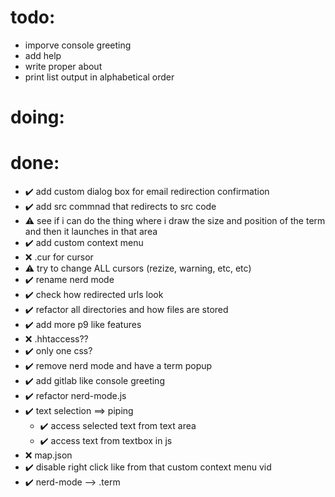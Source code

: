 # todo:
- imporve console greeting
- add help 
- write proper about
- print list output in alphabetical order
# doing:

# done:
- ✔️ add custom dialog box for email redirection confirmation
- ✔️ add src commnad that redirects to src code
- ⚠️ see if i can do the thing where i draw the size and position of the term and then it launches in that area
	<!-- not required as of now. the overflow stopper hack works well enough -->
- ✔️ add custom context menu
	<!-- - https://www.youtube.com/watch?v=-R8_MswrzD8 -->
- ❌ .cur for cursor
	<!-- windows specific(?) -->
- ⚠️ try to change ALL cursors (rezize, warning, etc, etc)
	<!-- too complex and timconsuming for now -->
- ✔️ rename nerd mode
- ✔️ check how redirected urls look
- ✔️ refactor all directories and how files are stored
	<!-- - move old.css and old.js into folder
	- https://openlab.bmcc.cuny.edu/mmp-240-fall-19-stein/2019/09/05/basic-website-folder-file-structure/
	- https://medium.com/@nmayurashok/file-and-folder-structure-for-web-development-8c5c83810a5
	- https://webstyleguide.com/wsg3/5-site-structure/3-site-file-structure.html
	- https://www.reddit.com/r/webdev/comments/3afdb8/website_directory_structure_bestpractices/ -->
- ✔️ add more p9 like features
- ❌ .hhtaccess??
	<!-- only for apache -->
	<!-- - https://helponnet.com/2021/11/30/remove-folder-name-from-url/#:~:text=Removing%20folder%20name%20from%20URLs%20with%20htaccess%20file&text=To%20remove%20the%20folder%20A,of%20your%20htaccess%20in%20root.&text=That's%20it.,able%20to%20access%20your%20index2.
	- https://stackoverflow.com/questions/18973058/how-to-remove-folder-name-from-url-using-htaccess -->
- ✔️ only one css?
	<!-- - https://stackoverflow.com/questions/30557915/is-it-good-idea-to-make-separate-css-file-for-each-html-page#:~:text=There's%20not%20universal%20best%20practice,reasonable%20to%20separate%20them%20out. -->
- ✔️ remove nerd mode and have a term popup
- ✔️ add gitlab like console greeting
- ✔️ refactor nerd-mode.js
- ✔️ text selection ==> piping 
	- ✔️ access selected text from text area
	- ✔️ access text from textbox in js
- ❌ map.json
	<!-- having all files in a single .json for easier href redirect updates works in theory but it just add a lot more js and it still is kind of a mess to maintain. the idea is alright. maybe somhting like it already exists. idk. might work on it later if nothing exists. -->
- ✔️ disable right click like from that custom context menu vid
- ✔️ nerd-mode --> .term

